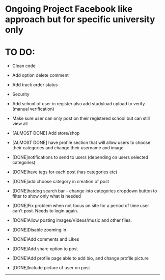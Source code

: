 # Ongoing Project Facebook like approach but for specific university only

# TO DO:

- Clean code
- Add option delete comment
- Add track order status
- Security
- Add school of user in register also add studyload upload to verify (manual verification)
- Make sure user can only post on their registered school but can still view all
- [ALMOST DONE] Add store/shop
- [ALMOST DONE] have profile section that will allow users to choose their categories and change their username and image

  
- [DONE]notifications to send to users (depending on users selected categories)
- [DONE]have tags for each post (has categories etc)
- [DONE]add choose category in creation of post
- [DONE]hatdog search bar - change into categories dropdown button to filter to show only what is needed
- [DONE]Fix problem when not focus on site for a period of time user can't post. Needs to login again.
- [DONE]Allow posting images/Videos/music and other files.
- [DONE]Disable zooming in
- [DONE]Add comments and Likes
- [DONE]Add share option to post
- [DONE]Add profile page able to add bio, and change profile picture
- [DONE]Include picture of user on post
 


------------------------------------------------------------------------------------------------------------
